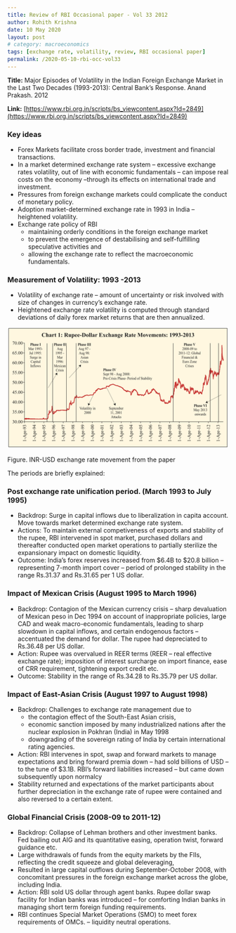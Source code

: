 ```yaml
---
title: Review of RBI Occasional paper - Vol 33 2012
author: Rohith Krishna
date: 10 May 2020
layout: post
# category: macroeconomics
tags: [exchange rate, volatility, review, RBI occasional paper]
permalink: /2020-05-10-rbi-occ-vol33
---
```



**Title:** Major Episodes of Volatility in the Indian Foreign Exchange Market in the Last Two Decades (1993-2013): Central Bank’s Response. Anand Prakash. 2012

**Link:** [https://www.rbi.org.in/scripts/bs_viewcontent.aspx?Id=2849](https://www.rbi.org.in/scripts/bs_viewcontent.aspx?Id=2849)

### Key ideas

- Forex Markets facilitate cross border trade, investment and financial transactions.
- In a market determined exchange rate system – excessive exchange rates volatility, out of line with economic fundamentals – can impose real costs on the economy –through its effects on international trade and investment.
- Pressures from foreign exchange markets could complicate the conduct of monetary policy.
- Adoption market-determined exchange rate in 1993 in India – heightened volatility.
- Exchange rate policy of RBI
    - maintaining orderly conditions in the foreign exchange market
    - to prevent the emergence of destabilising and self-fulfilling speculative activities and
    - allowing the exchange rate to reflect the macroeconomic fundamentals.

### Measurement of Volatility: 1993 -2013

- Volatility of exchange rate – amount of uncertainty or risk involved with size of changes in currency’s exchange rate.
- Heightened exchange rate volatility is computed through standard deviations of daily forex market returns that are then annualized.

![page01img03](/rbi2020/images/page01img03.png)

Figure. INR-USD exchange rate movement from the paper

The periods are briefly explained:

### Post exchange rate unification period. (March 1993 to July 1995)

- Backdrop: Surge in capital inflows due to liberalization in capita account. Move towards market determined exchange rate system.
- Actions: To maintain external competiveness of exports and stability of the rupee, RBI intervened in spot market, purchased dollars and thereafter conducted open market operations to partially sterilize the expansionary impact on domestic liquidity.
- Outcome: India’s forex reserves increased from $6.4B to $20.8 billion – representing 7-month import cover – period of prolonged stability in the range Rs.31.37 and Rs.31.65 per 1 US dollar.

### Impact of Mexican Crisis (August 1995 to March 1996)

- Backdrop: Contagion of the Mexican currency crisis – sharp devaluation of Mexican peso in Dec 1994 on account of inappropriate policies, large CAD and weak macro-economic fundamentals, leading to sharp slowdown in capital inflows, and certain endogenous factors – accentuated the demand for dollar. The rupee had depreciated to Rs.36.48 per US dollar.
- Action: Rupee was overvalued in REER terms (REER – real effective exchange rate); imposition of interest surcharge on import finance, ease of CRR requirement, tightening export credit etc.
- Outcome: Stability in the range of Rs.34.28 to Rs.35.79 per US dollar.

### Impact of East-Asian Crisis (August 1997 to August 1998)

- Backdrop: Challenges to exchange rate management due to
    - the contagion effect of the South-East Asian crisis,
    - economic sanction imposed by many industrialized nations after the nuclear explosion in Pokhran (India) in May 1998
    - downgrading of the sovereign rating of India by certain international rating agencies.
- Action: RBI intervenes in spot, swap and forward markets to manage expectations and bring forward premia down – had sold billions of USD – to the tune of $3.1B. RBI’s forward liabilities increased – but came down subsequently upon normalcy
- Stability returned and expectations of the market participants about further depreciation in the exchange rate of rupee were contained and also reversed to a certain extent.

### Global Financial Crisis (2008-09 to 2011-12)

- Backdrop: Collapse of Lehman brothers and other investment banks. Fed bailing out AIG and its quantitative easing, operation twist, forward guidance etc.
- Large withdrawals of funds from the equity markets by the FIIs, reflecting the credit squeeze and global deleveraging,
- Resulted in large capital outflows during September-October 2008, with concomitant pressures in the foreign exchange market across the globe, including India.
- Action: RBI sold US dollar through agent banks. Rupee dollar swap facility for Indian banks was introduced – for comforting Indian banks in managing short term foreign funding requirements.
- RBI continues Special Market Operations (SMO) to meet forex requirements of OMCs. – liquidity neutral operations.
